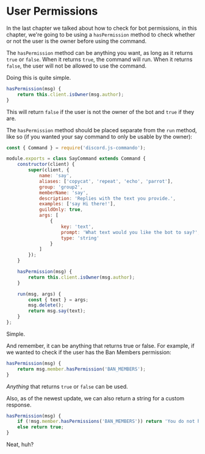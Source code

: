 # User Permissions

In the last chapter we talked about how to check for bot permissions, in this chapter, we're going to be using a `hasPermission` method to check whether or not the user is the owner before using the command.

The `hasPermission` method can be anything you want, as long as it returns `true` or `false`. When it returns `true`, the command will run. When it returns `false`, the user will not be allowed to use the command.

Doing this is quite simple.

```js
hasPermission(msg) {
    return this.client.isOwner(msg.author);
}
```

This will return `false` if the user is not the owner of the bot and `true` if they are.

The `hasPermission` method should be placed separate from the `run` method, like so \(if you wanted your say command to only be usable by the owner\):

```js
const { Command } = require('discord.js-commando');

module.exports = class SayCommand extends Command {
    constructor(client) {
        super(client, {
            name: 'say',
            aliases: ['copycat', 'repeat', 'echo', 'parrot'],
            group: 'group2',
            memberName: 'say',
            description: 'Replies with the text you provide.',
            examples: ['say Hi there!'],
            guildOnly: true,
            args: [
                {
                    key: 'text',
                    prompt: 'What text would you like the bot to say?',
                    type: 'string'
                }
            ]
        });    
    }

    hasPermission(msg) {
        return this.client.isOwner(msg.author);
    }

    run(msg, args) {
        const { text } = args;
        msg.delete();
        return msg.say(text);
    }
};
```

Simple.

And remember, it can be anything that returns true or false. For example, if we wanted to check if the user has the Ban Members permission:

```js
hasPermission(msg) {
    return msg.member.hasPermission('BAN_MEMBERS');
}
```

_Anything_ that returns `true` or `false` can be used.

Also, as of the newest update, we can also return a string for a custom response.

```js
hasPermission(msg) {
    if (!msg.member.hasPermissions('BAN_MEMBERS')) return 'You do not have the `Ban Members` Permission';
    else return true;
}
```

Neat, huh?

